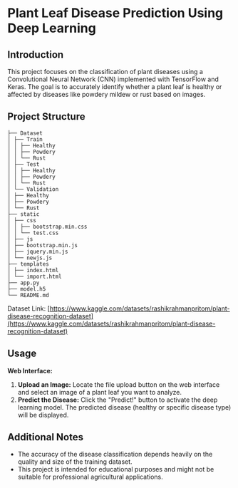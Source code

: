 # Plant Leaf Disease Prediction Using Deep Learning

## Introduction
This project focuses on the classification of plant diseases using a Convolutional Neural Network (CNN) implemented with TensorFlow and Keras. The goal is to accurately identify whether a plant leaf is healthy or affected by diseases like powdery mildew or rust based on images.

## Project Structure
```
├── Dataset
│ ├── Train
│ │ ├── Healthy
│ │ ├── Powdery
│ │ └── Rust
│ ├── Test
│ │ ├── Healthy
│ │ ├── Powdery
│ │ └── Rust
│ └── Validation
│ ├── Healthy
│ ├── Powdery
│ └── Rust
├── static
│ ├── css
│ │ ├── bootstrap.min.css
│ │ └── test.css
│ ├── js
│ ├── bootstrap.min.js
│ ├── jquery.min.js
│ └── newjs.js
├── templates
│ ├── index.html
│ └── import.html
├── app.py
├── model.h5
└── README.md
```

Dataset Link: [https://www.kaggle.com/datasets/rashikrahmanpritom/plant-disease-recognition-dataset](https://www.kaggle.com/datasets/rashikrahmanpritom/plant-disease-recognition-dataset)
## Usage

**Web Interface:**

1. **Upload an Image:** Locate the file upload button on the web interface and select an image of a plant leaf you want to analyze.
2. **Predict the Disease:** Click the "Predict!" button to activate the deep learning model. The predicted disease (healthy or specific disease type) will be displayed.

## Additional Notes

- The accuracy of the disease classification depends heavily on the quality and size of the training dataset.
- This project is intended for educational purposes and might not be suitable for professional agricultural applications.

